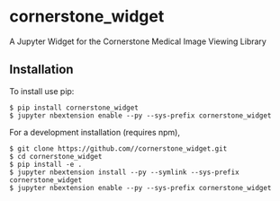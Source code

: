 cornerstone_widget
===============================

A Jupyter Widget for the Cornerstone Medical Image Viewing Library

Installation
------------

To install use pip:

    $ pip install cornerstone_widget
    $ jupyter nbextension enable --py --sys-prefix cornerstone_widget


For a development installation (requires npm),

    $ git clone https://github.com//cornerstone_widget.git
    $ cd cornerstone_widget
    $ pip install -e .
    $ jupyter nbextension install --py --symlink --sys-prefix cornerstone_widget
    $ jupyter nbextension enable --py --sys-prefix cornerstone_widget

